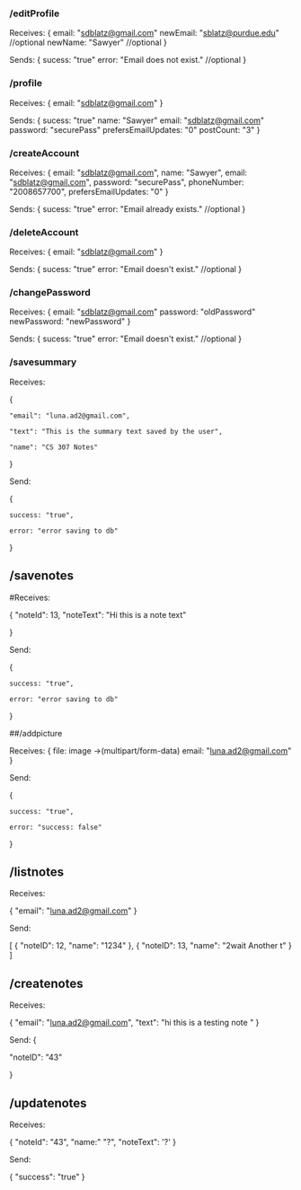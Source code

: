 
### /editProfile
Receives:
{
email: "sdblatz@gmail.com"
newEmail: "sblatz@purdue.edu" //optional
newName: "Sawyer" //optional
}

Sends:
{
sucess: "true"
error: "Email does not exist." //optional
}

### /profile

Receives:
{
email: "sdblatz@gmail.com"
}

Sends:
{
sucess: "true"
name: "Sawyer"
email: "sdblatz@gmail.com"
password: "securePass"
prefersEmailUpdates: "0"
postCount: "3"
}

### /createAccount

Receives:
{
email: "sdblatz@gmail.com",
name: "Sawyer",
email: "sdblatz@gmail.com",
password: "securePass",
phoneNumber: "2008657700",
prefersEmailUpdates: "0"
}

Sends:
{
sucess: "true"
error: "Email already exists." //optional
}

### /deleteAccount

Receives:
{
email: "sdblatz@gmail.com"
}

Sends:
{
sucess: "true"
error: "Email doesn't exist." //optional
}

### /changePassword

Receives:
{
email: "sdblatz@gmail.com"
password: "oldPassword"
newPassword: "newPassword"
}

Sends:
{
sucess: "true"
error: "Email doesn't exist." //optional
}

### /savesummary
Receives:

{

    "email": "luna.ad2@gmail.com",

    "text": "This is the summary text saved by the user",

    "name": "CS 307 Notes"

}

Send:

{

    success: "true",

    error: "error saving to db"

}


## /savenotes
#Receives:

{
    "noteId": 13,
    "noteText": "Hi this is a note text"

}

Send:

{

    success: "true",

    error: "error saving to db"

}

##/addpicture

Receives:
{
    file: image ->(multipart/form-data)
    email: "luna.ad2@gmail.com"
}

Send:

{

    success: "true",

    error: "success: false"

}

## /listnotes

Receives:

 {
     "email": "luna.ad2@gmail.com"
 }
 
 Send:

 [
     {
        "noteID": 12,
        "name": "1234"
    },
    {
        "noteID": 13,
        "name": "2wait Another t"
    }
 ]

## /createnotes
Receives:

 {
     "email": "luna.ad2@gmail.com", 
     "text": "hi this is a testing note "
 }

Send:
{

 "noteID": "43"

}

## /updatenotes

Receives:

{
    "noteId": "43", 
    "name:" "?", 
    "noteText": '?'
}

Send:

{
    "success": "true"
} 